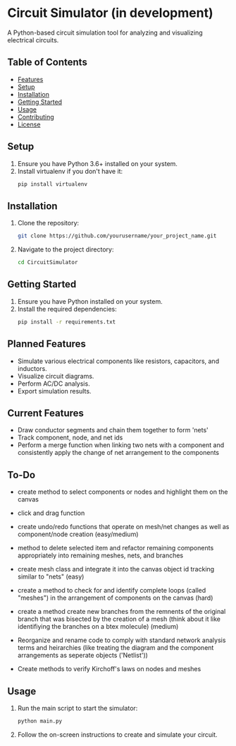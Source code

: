 # Circuit Simulator (in development)

A Python-based circuit simulation tool for analyzing and visualizing electrical circuits.

## Table of Contents

- [Features](#features)
- [Setup](#setup)
- [Installation](#installation)
- [Getting Started](#getting-started)
- [Usage](#usage)
- [Contributing](#contributing)
- [License](#license)

## Setup

1. Ensure you have Python 3.6+ installed on your system.
2. Install virtualenv if you don't have it:
    ```bash
    pip install virtualenv
    ```

## Installation

1. Clone the repository:
    ```bash
    git clone https://github.com/yourusername/your_project_name.git
    ```
2. Navigate to the project directory:
    ```bash
    cd CircuitSimulator
    ```

## Getting Started

1. Ensure you have Python installed on your system.
2. Install the required dependencies:
    ```bash
    pip install -r requirements.txt
    ```

## Planned Features

- Simulate various electrical components like resistors, capacitors, and inductors.
- Visualize circuit diagrams.
- Perform AC/DC analysis.
- Export simulation results.

## Current Features

- Draw conductor segments and chain them together to form 'nets'
- Track component, node, and net ids
- Perform a merge function when linking two nets with a component and consistently apply the change of net arrangement to the components

## To-Do

- create method to select components or nodes and highlight them on the canvas
- click and drag function
- create undo/redo functions that operate on mesh/net changes as well as component/node creation 
(easy/medium)
- method to delete selected item and refactor remaining components appropriately into remaining 
meshes, nets, and branches
- create mesh class and integrate it into the canvas object id tracking similar to "nets" (easy)
- create a method to check for and identify complete loops (called "meshes") in the arrangement of 
components on the canvas (hard)

- create a method create new branches from the remnents of the original branch that was bisected 
by the creation of a mesh (think about it like identifiying the branches on a btex molecule) 
(medium)



- Reorganize and rename code to comply with standard network analysis terms and heirarchies 
(like treating the diagram and the component arrangements as seperate objects ('Netlist'))
- Create methods to verify Kirchoff's laws on nodes and meshes


## Usage

1. Run the main script to start the simulator:
    ```bash
    python main.py
    ```
2. Follow the on-screen instructions to create and simulate your circuit.
